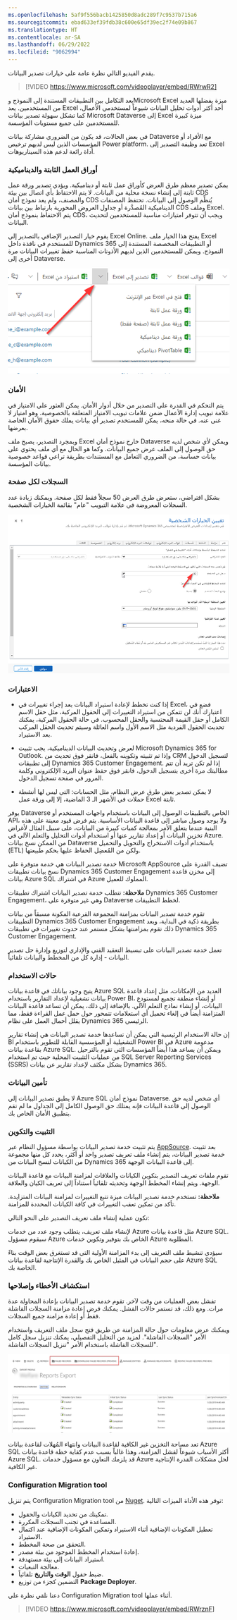 ```yaml
---
ms.openlocfilehash: 5af9f556bacb1425850d8adc289f7c9537b715a6
ms.sourcegitcommit: ebad633ef39fdb38c600e65df39ec2f74e09b867
ms.translationtype: HT
ms.contentlocale: ar-SA
ms.lasthandoff: 06/29/2022
ms.locfileid: "9062994"
---
```

يقدم الفيديو التالي نظرة عامة على خيارات تصدير البيانات.

> [!VIDEO https://www.microsoft.com/videoplayer/embed/RWrwR2]

يعد التكامل بين التطبيقات المستندة إلى النموذج وMicrosoft Excel ميزة يفضلها العديد من المستخدمين. يعد Excel أحد أكثر أدوات تحليل البيانات شيوعاً لمستخدمي الأعمال، كما تشكل سهولة تصدير بيانات Microsoft Dataverse إلى Excel ميزة كبيرة للمستخدمين على جميع مستويات المؤسسة. 

في بعض الحالات، قد يكون من الضروري مشاركة بيانات Dataverse مع الأفراد أو المؤسسات الذين ليس لديهم ترخيص Power platform. تعد وظيفة التصدير إلى Excel أداة رائعة لدعم هذه السيناريوهات.

### <a name="static-and-dynamic-worksheets"></a>أوراق العمل الثابتة والديناميكية

يمكن تصدير معظم طرق العرض كأوراق عمل ثابتة أو ديناميكية. ويؤدي تصدير ورقة عمل ثابتة إلى إنشاء نسخة محلية من البيانات. لا يتم الاحتفاظ بأي اتصال بين بيئة CDS والمصنف، ولم يعد نموذج أمان CDS يُنظِّم الوصول إلى البيانات. تحتفظ المصنفات الديناميكية المُصدَّرة أو جداول العروض المحورية بارتباط بين بيانات CDS وملف Excel. يتم الاحتفاظ بنموذج أمان CDS، ويجب أن تتوفر امتيازات مناسبة للمستخدمين لتحديث البيانات. 

يقوم خيار التصدير الإضافي بالتصدير إلى Excel Online. يفتح هذا الخيار ملف Excel للمستخدم في نافذة داخل Dynamics 365 أو التطبيقات المخصصة المستندة إلى النموذج. ويمكن للمستخدمين الذين لديهم الأذونات المناسبة حفظ تغييرات البيانات مرة أخرى إلى Dataverse. 

![لقطة شاشة تُظهر القائمة المنسدلة للتصدير إلى excel](../media/L1_Export_to_Excel_image1.png)

### <a name="security"></a>الأمان

يتم التحكم في القدرة على التصدير من خلال أدوار الأمان. يمكن العثور على الامتياز في علامة تبويب إدارة الأعمال ضمن علامات تبويب الامتياز المتعلقة بالخصوصية. وهو امتياز لا غنى عنه. في حالة منحه، يمكن للمستخدم تصدير أي بيانات يملك حقوق الأمان الخاصة بعرضها. 

وبمجرد التصدير، يصبح ملف Excel خارج نموذج أمان Dataverse ويمكن لأي شخص لديه حق الوصول إلى الملف عرض جميع البيانات. وكما هو الحال مع أي ملف يحتوي على بيانات حساسة، من الضروري التعامل مع المستندات بطريقة تراعي قواعد خصوصية بيانات المؤسسة. 

### <a name="records-per-page"></a>السجلات لكل صفحة

بشكل افتراضي، ستعرض طرق العرض 50 سجلاً فقط لكل صفحة. ويمكنك زيادة عدد السجلات المعروضة في علامة التبويب "عام" بقائمة الخيارات الشخصية. 

![لقطة شاشة تُظهر القائمة المنسدلة لتعيين السجلات لكل صفحة على شاشة الخيارات الشخصية المحددة](../media/L1_Export_to_Excel_image2.png)

### <a name="considerations"></a>الاعتبارات

- إذا كنت تخطط لإعادة استيراد البيانات بعد إجراء تغييرات في Excel، فضع في اعتبارك أنك لن تتمكن من استيراد التغييرات إلى الحقول المركبة، مثل حقل الاسم الكامل أو حقل القيمة المحتسبة والحقل المحسوب. في حالة الحقول المركبة، يمكنك تحديث الحقول الفردية مثل الاسم الأول واسم العائلة وسيتم تحديث الحقل المركب بعد الاستيراد. 

- لعرض وتحديث البيانات الديناميكية، يجب تثبيت Microsoft Dynamics 365 for Outlook. وإذا تم تثبيته وتكوينه بالفعل، فانقر فوق تحديث من CRM لتسجيل الدخول إلى تطبيقات Dynamics 365 Customer Engagement. إذا لم تكن تريد أن تتم مطالبتك مرة أخرى بتسجيل الدخول، فانقر فوق حفظ عنوان البريد الإلكتروني وكلمة المرور في صفحة تسجيل الدخول.

- لا يمكن تصدير بعض طرق عرض النظام، مثل الحسابات: التي ليس لها أنشطة حملات في الأشهر الـ 3 الماضية‬، إلا إلى ورقة عمل Excel ثابتة.

يوفر Dataverse الخاص بالتطبيقات الوصول إلى البيانات باستخدام واجهات المستخدم أو API، ولا يوجد وصول مباشر إلى قاعدة البيانات الأساسية. يتم فرض قيود معينة على هذه البنية عندما يتعلق الأمر بمعالجة كميات كبيرة من البيانات، على سبيل المثال لأغراض تخزين البيانات أو إعداد تقارير عنها أو استخدام أدوات التحليل والتعلم الآلي في Azure. من الممكن نسخ بيانات Dataverse باستخدام أدوات الاستخراج والتحويل والتحميل (ETL) ولكن من المُعضِل الحفاظ عليها بحكم طبيعتها. 

خدمة تصدير البيانات هي خدمة متوفرة على Microsoft AppSource تضيف القدرة على نسخ بيانات تطبيقات Dynamics 365 Customer Engagement إلى مخزن قاعدة بيانات Azure SQL في اشتراك Azure المملوك للعميل. 

**ملاحظة:** تتطلب خدمة تصدير البيانات اشتراك تطبيقات Dynamics 365 Customer Engagement، وهي غير متوفرة على Dataverse لخطط التطبيقات.

تقوم خدمة تصدير البيانات بمزامنة المجموعة الفرعية المكونة مسبقاً من بيانات التطبيقات Dynamics 365 Customer Engagement بطريقة ذكية في البداية، وبعد ذلك تقوم بمزامنتها بشكل مستمر عند حدوث تغييرات في تطبيقات Dynamics 365 Customer Engagement. 

تعمل خدمة تصدير البيانات على تبسيط التعقيد الفني والإداري لتوزيع وإدارة حل تصدير البيانات - إدارة كل من المخطط والبيانات تلقائياً. 

### <a name="use-cases"></a>حالات الاستخدام

يتيح وجود بياناتك في قاعدة بيانات Azure SQL العديد من الإمكانات، مثل إعداد قاعدة بيانات تشغيلية لإعداد التقارير باستخدام Power BI، أو إنشاء منطقة تجميع لمستودع البيانات، أو إنشاء نماذج التعلم الآلي. بالإضافة إلى ذلك، يمكن أن تساعد قاعدة البيانات المتزامنة أيضاً في إلغاء تحميل أي استعلامات تتمحور حول حمل عمل القراءة فقط، مما يقلل أحمال العمل على نظام Dynamics 365 الرئيسي. 

إن حالة الاستخدام الرئيسية التي يمكن أن تساعدها خدمة تصدير البيانات هي إنشاء تقارير BI التشغيلية أو المؤسسية القابلة للتطوير باستخدام Power BI في Azure مدعومة بقاعدة بيانات Azure SQL. ويمكن أن يساعد هذا أيضاً المؤسسات التي تقوم بالترحيل من عمليات التثبيت المحلية حيث تم استخدام SQL Server Reporting Services‏ (SSRS) بشكل مكثف لإعداد تقارير عن بيانات Dynamics 365.

### <a name="securing-the-data"></a>تأمين البيانات

لا يطبق تصدير البيانات إلى Azure SQL نموذج أمان Dataverse. أي شخص لديه حق الوصول إلى قاعدة البيانات فإنه يمتلك حق الوصول الكامل إلى الجداول ما لم تقم بتطبيق الأمان الخاص بك.

### <a name="installation-and-configuration"></a>التثبيت والتكوين 

يتم تثبيت خدمة تصدير البيانات بواسطة مسؤول النظام عبر [AppSource](https://appsource.microsoft.com/en-US/marketplace/apps?search=Dynamics%20365&page=1). بعد تثبيت خدمة تصدير البيانات، يتم إنشاء ملف تعريف تصدير واحد أو أكثر، يحدد كل منها مجموعة من الكيانات لنسخ البيانات من Dynamics 365 إلى قاعدة البيانات الوجهة.

تقوم ملفات تعريف التصدير بتكوين الكيانات والعلاقات لمزامنة البيانات مع قاعدة البيانات الوجهة. ويتم إنشاء المخطط الوجهة وتحديثه تلقائياً استناداً إلى تعريف الكيان والعلاقة. 

**ملاحظة:** تستخدم خدمة تصدير البيانات ميزة تتبع التغييرات لمزامنة البيانات المتزايدة. تأكد من تمكين تعقب التغييرات في كافة الكيانات المحددة للمزامنة.

تكون عملية إنشاء ملف تعريف التصدير على النحو التالي:

لإنشاء ملف تعريف، يتطلب وجود عدد من خدمات Azure مثل قاعدة بيانات Azure SQL. سيقوم مسؤول Azure الخاص بك بتوفير وتكوين خدمات Azure المطلوبة.

سيؤدي تنشيط ملف التعريف إلى بدء المزامنة الأولية التي قد تستغرق بعض الوقت بناءً على حجم البيانات في المثيل الخاص بك والقدرة الإنتاجية لقاعدة بيانات Azure SQL الخاصة بك.

### <a name="troubleshooting"></a>استكشاف الأخطاء وإصلاحها

تفشل بعض العمليات من وقت لآخر. تقوم خدمة تصدير البيانات بإعادة المحاولة عدة مرات. ومع ذلك، قد تستمر حالات الفشل. يمكنك فرض إعادة مزامنة السجلات الفاشلة فقط أو إعادة مزامنة جميع السجلات.

ويمكنك عرض معلومات حول حالة المزامنة عن طريق فتح سجل ملف التعريف واستخدام الأمر "السجلات الفاشلة". لمزيد من التحليل التفصيلي، يمكنك تنزيل سجل كامل للسجلات الفاشلة باستخدام الأمر "تنزيل السجلات الفاشلة".

![لقطة شاشة للزر "السجلات الفاشلة" و"تنزيل السجلات الفاشلة"](../media/T3_ExporttoSQL_image1.png)

تعد مساحة التخزين غير الكافية لقاعدة البيانات وانتهاء المُهلات لقاعدة بيانات Azure SQL أكثر الأسباب شيوعاً لفشل المزامنة، وهذا غالباً بسبب عدم كفاية خطة قاعدة بيانات Azure SQL. قد يلزمك التعاون مع مسؤول خدمات Azure لحل مشكلات القدرة الإنتاجية غير الكافية.

### <a name="configuration-migration-tool"></a>Configuration Migration tool

يتم تنزيل Configuration Migration tool من [Nuget](https://xrm.tools). توفر هذه الأداة الميزات التالية:

- تمكينك من تحديد الكيانات والحقول. 
- المساعدة في تجنب السجلات المكررة.
- تعطيل المكونات الإضافية أثناء الاستيراد وتمكين المكونات الإضافية عند اكتمال الاستيراد.
- التحقق من صحة المخطط.
- إعادة استخدام المخطط الموجود من بيئة مصدر.
- استيراد البيانات إلى بيئة مستهدفة.
- معالجة التبعيات.
- ضبط حقول **الوقت والتاريخ** تلقائياً.
- التضمين كجزء من توزيع **Package Deployer**.

دعنا نلقي نظرة على Configuration Migration tool أثناء عملها.

> [!VIDEO https://www.microsoft.com/videoplayer/embed/RWrznF]

